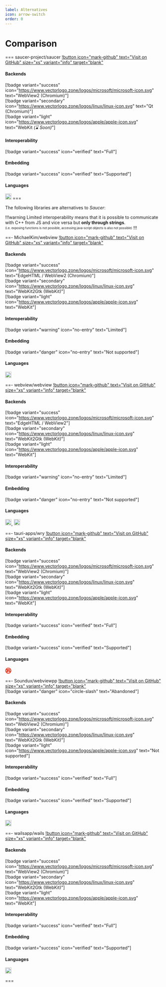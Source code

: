 ```yaml
---
label: Alternatives
icon: arrow-switch
order: 0
---
```


# Comparison

=== saucer-project/saucer
[!button icon="mark-github" text="Visit on GitHub" size="xs" variant="info" target="blank"](https://github.com/saucer-project/saucer)
#### Backends
[!badge variant="success" icon="https://www.vectorlogo.zone/logos/microsoft/microsoft-icon.svg" text="WebView2 (Chromium)"] <br>
[!badge variant="secondary" icon="https://www.vectorlogo.zone/logos/linux/linux-icon.svg" text="Qt (Chromium)"] <br>
[!badge variant="light" icon="https://www.vectorlogo.zone/logos/apple/apple-icon.svg" text="WebKit _(⌛ Soon)_"] <br>

#### Interoperability
[!badge variant="success" icon="verified" text="Full"]

#### Embedding
[!badge variant="success" icon="verified" text="Supported"]

#### Languages
<img src="https://cdn.worldvectorlogo.com/logos/c.svg" width=20 />
===

The following libraries are alternatives to _Saucer_:

!!!warning
Limited interoperability means that it is possible to communicate with C++ from JS and vice versa but **only through strings**.  
<sub><sup>(i.e. exposing functions is not possible, accessing java-script objects is also not possible)</sub></sup>
!!!

==- MichaelKim/webview
[!button icon="mark-github" text="Visit on GitHub" size="xs" variant="info" target="blank"](https://github.com/MichaelKim/webview)
#### Backends
[!badge variant="success" icon="https://www.vectorlogo.zone/logos/microsoft/microsoft-icon.svg" text="EdgeHTML / WebView2 (Chromium)"] <br>
[!badge variant="secondary" icon="https://www.vectorlogo.zone/logos/linux/linux-icon.svg" text="WebKit2Gtk (WebKit)"] <br>
[!badge variant="light" icon="https://www.vectorlogo.zone/logos/apple/apple-icon.svg" text="WebKit"] <br>

#### Interoperability
[!badge variant="warning" icon="no-entry" text="Limited"]

#### Embedding
[!badge variant="danger" icon="no-entry" text="Not supported"]

#### Languages
<img src="https://cdn.worldvectorlogo.com/logos/c.svg" width=20 />

==- webview/webview
[!button icon="mark-github" text="Visit on GitHub" size="xs" variant="info" target="blank"](https://github.com/webview/webview)
#### Backends
[!badge variant="success" icon="https://www.vectorlogo.zone/logos/microsoft/microsoft-icon.svg" text="EdgeHTML / WebView2"] <br>
[!badge variant="secondary" icon="https://www.vectorlogo.zone/logos/linux/linux-icon.svg" text="WebKit2Gtk (WebKit)"] <br>
[!badge variant="light" icon="https://www.vectorlogo.zone/logos/apple/apple-icon.svg" text="WebKit"] <br>

#### Interoperability
[!badge variant="warning" icon="no-entry" text="Limited"]

#### Embedding
[!badge variant="danger" icon="no-entry" text="Not supported"]

#### Languages
<img src="https://cdn.worldvectorlogo.com/logos/c.svg" width=20 />, 
<img src="https://cdn.worldvectorlogo.com/logos/golang-1.svg" width=20 />

==- tauri-apps/wry
[!button icon="mark-github" text="Visit on GitHub" size="xs" variant="info" target="blank"](https://github.com/tauri-apps/wry)
#### Backends
[!badge variant="success" icon="https://www.vectorlogo.zone/logos/microsoft/microsoft-icon.svg" text="WebView2 (Chromium)"] <br>
[!badge variant="secondary" icon="https://www.vectorlogo.zone/logos/linux/linux-icon.svg" text="WebKit2Gtk (WebKit)"] <br>
[!badge variant="light" icon="https://www.vectorlogo.zone/logos/apple/apple-icon.svg" text="WebKit"] <br>

#### Interoperability
[!badge variant="success" icon="verified" text="Full"]

#### Embedding
[!badge variant="success" icon="verified" text="Supported"]

#### Languages
<svg width="20" height="20" viewBox="0 0 256 256" xmlns="http://www.w3.org/2000/svg" preserveAspectRatio="xMidYMid"><path fill="#e33b26" stroke="#e33b26" d="M254.251 124.862l-10.747-6.653a145.81 145.81 0 0 0-.306-3.13l9.236-8.615a3.686 3.686 0 0 0 1.105-3.427 3.685 3.685 0 0 0-2.33-2.744l-11.807-4.415a137.355 137.355 0 0 0-.925-3.048l7.365-10.229a3.698 3.698 0 0 0-2.407-5.814l-12.45-2.025c-.484-.944-.988-1.874-1.496-2.796l5.231-11.483a3.683 3.683 0 0 0-.288-3.59 3.678 3.678 0 0 0-3.204-1.642l-12.636.44a99.848 99.848 0 0 0-1.996-2.421l2.904-12.308a3.694 3.694 0 0 0-.986-3.466 3.698 3.698 0 0 0-3.464-.986l-12.305 2.901a106.192 106.192 0 0 0-2.426-1.996l.442-12.635a3.684 3.684 0 0 0-1.64-3.205 3.693 3.693 0 0 0-3.59-.29l-11.48 5.234a133.235 133.235 0 0 0-2.796-1.5l-2.03-12.452a3.7 3.7 0 0 0-5.812-2.407l-10.236 7.365c-1.007-.32-2.02-.629-3.042-.922L155.72 4.794a3.69 3.69 0 0 0-2.745-2.336 3.707 3.707 0 0 0-3.424 1.106l-8.615 9.243a111.11 111.11 0 0 0-3.13-.306l-6.653-10.75a3.698 3.698 0 0 0-6.289 0l-6.653 10.75a110.4 110.4 0 0 0-3.133.306l-8.617-9.243a3.695 3.695 0 0 0-6.169 1.23l-4.414 11.809c-1.023.293-2.035.604-3.045.922L82.599 10.16a3.687 3.687 0 0 0-3.579-.415 3.705 3.705 0 0 0-2.235 2.822l-2.03 12.452c-.94.487-1.869.988-2.796 1.5l-11.481-5.235a3.686 3.686 0 0 0-3.588.291 3.684 3.684 0 0 0-1.642 3.205l.44 12.635a118.03 118.03 0 0 0-2.426 1.996l-12.305-2.9a3.71 3.71 0 0 0-3.466.985 3.694 3.694 0 0 0-.986 3.466l2.899 12.308c-.673.797-1.338 1.604-1.991 2.421l-12.636-.44a3.721 3.721 0 0 0-3.204 1.641 3.696 3.696 0 0 0-.291 3.59l5.234 11.484c-.509.922-1.012 1.852-1.5 2.796l-12.449 2.025a3.7 3.7 0 0 0-2.407 5.814l7.365 10.23c-.32 1.01-.631 2.024-.925 3.047l-11.808 4.415a3.702 3.702 0 0 0-1.225 6.171l9.237 8.614c-.115 1.04-.217 2.087-.305 3.131L1.75 124.862A3.695 3.695 0 0 0 0 128.007c0 1.284.663 2.473 1.751 3.143l10.748 6.653c.088 1.047.19 2.092.305 3.131l-9.238 8.617a3.697 3.697 0 0 0 1.226 6.169l11.808 4.415c.294 1.022.605 2.037.925 3.047l-7.365 10.231a3.696 3.696 0 0 0 2.41 5.812l12.447 2.025c.487.944.986 1.874 1.5 2.8l-5.235 11.48a3.691 3.691 0 0 0 .291 3.59 3.684 3.684 0 0 0 3.204 1.641l12.63-.442c.659.821 1.322 1.626 1.997 2.426l-2.899 12.31a3.682 3.682 0 0 0 .986 3.459 3.683 3.683 0 0 0 3.466.983l12.305-2.898c.8.68 1.61 1.34 2.427 1.99l-.44 12.639a3.694 3.694 0 0 0 5.229 3.492l11.481-5.231a105.49 105.49 0 0 0 2.796 1.499l2.03 12.445a3.692 3.692 0 0 0 2.235 2.825 3.706 3.706 0 0 0 3.579-.413l10.229-7.37c1.01.32 2.025.633 3.047.927l4.415 11.804a3.685 3.685 0 0 0 2.744 2.331 3.677 3.677 0 0 0 3.425-1.106l8.617-9.238c1.04.12 2.086.22 3.133.313l6.653 10.748a3.702 3.702 0 0 0 3.143 1.75 3.703 3.703 0 0 0 3.145-1.75l6.653-10.748c1.047-.093 2.092-.193 3.131-.313l8.615 9.238a3.68 3.68 0 0 0 3.424 1.106 3.69 3.69 0 0 0 2.744-2.331l4.415-11.804c1.022-.294 2.038-.607 3.048-.927l10.231 7.37a3.7 3.7 0 0 0 5.812-2.412l2.03-12.445c.939-.487 1.868-.993 2.795-1.5l11.481 5.232a3.692 3.692 0 0 0 5.23-3.492l-.44-12.638a98.76 98.76 0 0 0 2.423-1.991l12.306 2.898c1.25.294 2.56-.07 3.463-.983a3.682 3.682 0 0 0 .986-3.459l-2.898-12.31c.675-.8 1.34-1.605 1.99-2.426l12.636.442a3.681 3.681 0 0 0 3.204-1.64 3.685 3.685 0 0 0 .289-3.592l-5.232-11.478c.511-.927 1.013-1.857 1.497-2.8l12.45-2.026a3.682 3.682 0 0 0 2.822-2.236 3.696 3.696 0 0 0-.415-3.576l-7.365-10.23c.318-1.011.629-2.026.925-3.048l11.806-4.415a3.684 3.684 0 0 0 2.331-2.745 3.677 3.677 0 0 0-1.106-3.424l-9.235-8.617c.112-1.04.215-2.086.305-3.13l10.748-6.654a3.69 3.69 0 0 0 1.751-3.143c0-1.281-.66-2.472-1.749-3.145zm-71.932 89.156c-4.104-.885-6.714-4.93-5.833-9.047.878-4.112 4.92-6.729 9.023-5.844 4.104.879 6.718 4.931 5.838 9.04-.88 4.11-4.926 6.73-9.028 5.851zm-3.652-24.699a6.929 6.929 0 0 0-8.23 5.332l-3.816 17.807c-11.775 5.344-24.85 8.313-38.621 8.313-14.086 0-27.446-3.116-39.43-8.688l-3.814-17.806c-.802-3.747-4.486-6.134-8.228-5.33l-15.72 3.376a93.272 93.272 0 0 1-8.128-9.58h76.49c.865 0 1.442-.157 1.442-.945v-27.057c0-.787-.577-.944-1.443-.944H106.8v-17.15h24.195c2.208 0 11.809.63 14.878 12.902.962 3.774 3.072 16.05 4.516 19.98 1.438 4.408 7.293 13.213 13.533 13.213h38.115c.433 0 .895-.049 1.382-.137a93.92 93.92 0 0 1-8.669 10.17l-16.082-3.456zm-105.79 24.327c-4.105.886-8.146-1.731-9.029-5.843-.878-4.119 1.732-8.162 5.836-9.047 4.105-.878 8.148 1.739 9.028 5.85.878 4.11-1.734 8.16-5.836 9.04zM43.86 95.986c1.703 3.842-.03 8.345-3.867 10.045-3.837 1.705-8.328-.03-10.03-3.875-1.703-3.845.029-8.34 3.867-10.045a7.598 7.598 0 0 1 10.03 3.874zm-8.918 21.14l16.376-7.277a6.942 6.942 0 0 0 3.524-9.158l-3.372-7.626h13.264v59.788H37.973a93.7 93.7 0 0 1-3.566-25.672c0-3.398.183-6.756.535-10.056zm71.862-5.807V93.696h31.586c1.632 0 11.52 1.886 11.52 9.28 0 6.139-7.584 8.34-13.821 8.34h-29.285v.003zm114.792 15.862c0 2.338-.086 4.652-.257 6.948h-9.603c-.961 0-1.348.632-1.348 1.573v4.41c0 10.38-5.853 12.638-10.982 13.213-4.884.55-10.3-2.045-10.967-5.034-2.882-16.206-7.683-19.667-15.265-25.648 9.41-5.975 19.2-14.79 19.2-26.59 0-12.74-8.734-20.765-14.688-24.7-8.352-5.506-17.6-6.61-20.095-6.61H58.279c13.467-15.03 31.719-25.677 52.362-29.551l11.706 12.28a6.923 6.923 0 0 0 9.799.226l13.098-12.528c27.445 5.11 50.682 22.194 64.073 45.633l-8.967 20.253c-1.548 3.505.032 7.604 3.527 9.157l17.264 7.668c.298 3.065.455 6.161.455 9.3zM122.352 24.745c3.033-2.905 7.844-2.79 10.748.247 2.898 3.046 2.788 7.862-.252 10.765-3.033 2.906-7.844 2.793-10.748-.25a7.621 7.621 0 0 1 .252-10.762zm88.983 71.61a7.594 7.594 0 0 1 10.028-3.872c3.838 1.702 5.57 6.203 3.867 10.045a7.595 7.595 0 0 1-10.03 3.875c-3.833-1.703-5.565-6.2-3.865-10.048z"/></svg>

==- Soundux/webviewpp
[!button icon="mark-github" text="Visit on GitHub" size="xs" variant="info" target="blank"](https://github.com/Soundux/webviewpp) <br>
[!badge variant="danger" icon="circle-slash" text="Abandoned"]

#### Backends
[!badge variant="success" icon="https://www.vectorlogo.zone/logos/microsoft/microsoft-icon.svg" text="WebView2 (Chromium)"] <br>
[!badge variant="secondary" icon="https://www.vectorlogo.zone/logos/linux/linux-icon.svg" text="WebKit2Gtk (WebKit)"] <br>
[!badge variant="light" icon="https://www.vectorlogo.zone/logos/apple/apple-icon.svg" text="Not supported"] <br>

#### Interoperability
[!badge variant="success" icon="verified" text="Full"]

#### Embedding
[!badge variant="success" icon="verified" text="Supported"]

#### Languages
<img src="https://cdn.worldvectorlogo.com/logos/c.svg" width=20 />

==- wailsapp/wails
[!button icon="mark-github" text="Visit on GitHub" size="xs" variant="info" target="blank"](https://github.com/wailsapp/wails) <br>

#### Backends
[!badge variant="success" icon="https://www.vectorlogo.zone/logos/microsoft/microsoft-icon.svg" text="WebView2 (Chromium)"] <br>
[!badge variant="secondary" icon="https://www.vectorlogo.zone/logos/linux/linux-icon.svg" text="WebKit2Gtk (WebKit)"] <br>
[!badge variant="light" icon="https://www.vectorlogo.zone/logos/apple/apple-icon.svg" text="WebKit"] <br>

#### Interoperability
[!badge variant="success" icon="verified" text="Full"]

#### Embedding
[!badge variant="success" icon="verified" text="Supported"]

#### Languages
<img src="https://cdn.worldvectorlogo.com/logos/golang-1.svg" width=20 />

===